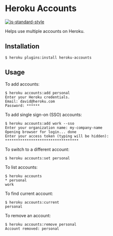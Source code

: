 # Heroku Accounts

[![js-standard-style](https://cdn.rawgit.com/feross/standard/master/badge.svg)](https://github.com/feross/standard)

Helps use multiple accounts on Heroku.

## Installation

    $ heroku plugins:install heroku-accounts

## Usage

To add accounts:

    $ heroku accounts:add personal
    Enter your Heroku credentials.
    Email: david@heroku.com
    Password: ******

To add single sign-on (SSO) accounts:

    $ heroku accounts:add work --sso
    Enter your organization name: my-company-name
    Opening browser for login... done
    Enter your access token (typing will be hidden): **********************************

To switch to a different account:

    $ heroku accounts:set personal

To list accounts:

    $ heroku accounts
    * personal
    work

To find current account:

    $ heroku accounts:current
    personal

To remove an account:

    $ heroku accounts:remove personal
    Account removed: personal

